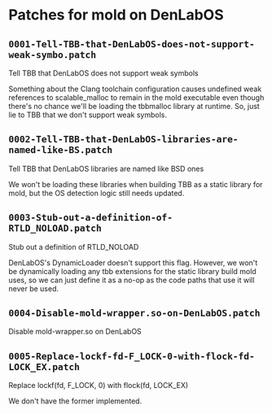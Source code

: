 # Patches for mold on DenLabOS

## `0001-Tell-TBB-that-DenLabOS-does-not-support-weak-symbo.patch`

Tell TBB that DenLabOS does not support weak symbols

Something about the Clang toolchain configuration causes undefined weak
references to scalable_malloc to remain in the mold executable even
though there's no chance we'll be loading the tbbmalloc library at
runtime. So, just lie to TBB that we don't support weak symbols.

## `0002-Tell-TBB-that-DenLabOS-libraries-are-named-like-BS.patch`

Tell TBB that DenLabOS libraries are named like BSD ones

We won't be loading these libraries when building TBB as a static
library for mold, but the OS detection logic still needs updated.

## `0003-Stub-out-a-definition-of-RTLD_NOLOAD.patch`

Stub out a definition of RTLD_NOLOAD

DenLabOS's DynamicLoader doesn't support this flag. However, we won't
be dynamically loading any tbb extensions for the static library build
mold uses, so we can just define it as a no-op as the code paths that
use it will never be used.

## `0004-Disable-mold-wrapper.so-on-DenLabOS.patch`

Disable mold-wrapper.so on DenLabOS


## `0005-Replace-lockf-fd-F_LOCK-0-with-flock-fd-LOCK_EX.patch`

Replace lockf(fd, F_LOCK, 0) with flock(fd, LOCK_EX)

We don't have the former implemented.

